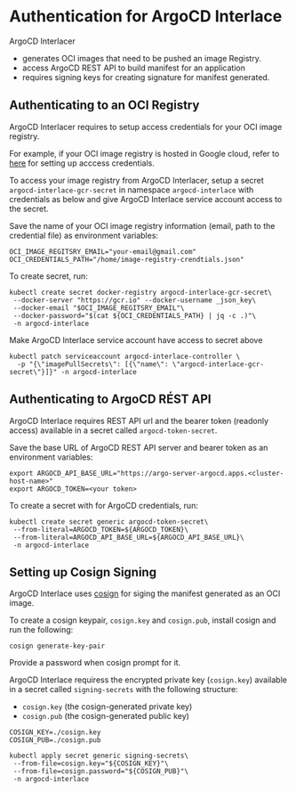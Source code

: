 # Authentication for ArgoCD Interlace

ArgoCD Interlacer
* generates OCI images that need to be pushed an image Registry.
* access ArgoCD REST API to build manifest for an application
* requires signing keys for creating signature for manifest generated.

## Authenticating to an OCI Registry

ArgoCD Interlacer requires to setup access credentials for your OCI image registry.

For example, if your OCI image registry is hosted in Google cloud, refer to [here](https://cloud.google.com/docs/authentication/getting-started) for setting up acccess credentials.

To access your image registry from ArgoCD Interlacer, setup a secret `argocd-interlace-gcr-secret` in namespace `argocd-interlace` with credentials as below and give ArgoCD Interlace service account access to the secret.

Save the name of your OCI image registry information (email, path to the credential file) as environment variables:
```shell
OCI_IMAGE_REGITSRY_EMAIL="your-email@gmail.com"
OCI_CREDENTIALS_PATH="/home/image-registry-crendtials.json"
```

To create secret, run:
```shell
kubectl create secret docker-registry argocd-interlace-gcr-secret\
 --docker-server "https://gcr.io" --docker-username _json_key\
 --docker-email "$OCI_IMAGE_REGITSRY_EMAIL"\
 --docker-password="$(cat ${OCI_CREDENTIALS_PATH} | jq -c .)"\
 -n argocd-interlace
```

Make ArgoCD Interlace service account have access to secret above

```shell
kubectl patch serviceaccount argocd-interlace-controller \
  -p "{\"imagePullSecrets\": [{\"name\": \"argocd-interlace-gcr-secret\"}]}" -n argocd-interlace
```

## Authenticating to ArgoCD RÉST API

ArgoCD Interlace requires REST API url and the bearer token (readonly access) available in a secret called `argocd-token-secret`.

Save the base URL of ArgoCD REST API server and bearer token as an environment variables:

```shell
export ARGOCD_API_BASE_URL="https://argo-server-argocd.apps.<cluster-host-name>"
export ARGOCD_TOKEN=<your token>
```

To create a secret with for ArgoCD credentials, run:
```
kubectl create secret generic argocd-token-secret\
 --from-literal=ARGOCD_TOKEN=${ARGOCD_TOKEN}\
 --from-literal=ARGOCD_API_BASE_URL=${ARGOCD_API_BASE_URL}\
 -n argocd-interlace
```

## Setting up Cosign Signing

ArgoCD Interlace uses [cosign](https://github.com/sigstore/cosign) for siging the manifest generated as an OCI image.

To create a cosign keypair, `cosign.key` and `cosign.pub`, install cosign and run the following:
```shell
cosign generate-key-pair
```
Provide a password when cosign prompt for it.

ArgoCD Interlace requiress the encrypted private key (`cosign.key`) available in a secret called `signing-secrets` with the following structure:

* `cosign.key` (the cosign-generated private key)
* `cosign.pub` (the cosign-generated public key)


```shell
COSIGN_KEY=./cosign.key
COSIGN_PUB=./cosign.pub
```

```shell
kubectl apply secret generic signing-secrets\
 --from-file=cosign.key="${COSIGN_KEY}"\
 --from-file=cosign.password="${COSIGN_PUB}"\
 -n argocd-interlace
 ```